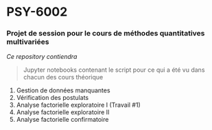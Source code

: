 # PSY-6002
### Projet de session pour le cours de méthodes quantitatives multivariées

*Ce repository contiendra*

> Jupyter notebooks contenant le script pour ce qui a été vu dans chacun des cours théorique

1. Gestion de données manquantes
2. Vérification des postulats
3. Analyse factorielle exploratoire I (Travail #1) 
4. Analyse factorielle exploratoire II
5. Analyse factorielle confirmatoire 

> 
